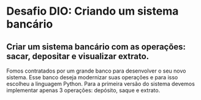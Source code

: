 # Desafio DIO: Criando um sistema bancário

## Criar um sistema bancário com as operações: sacar, depositar e visualizar extrato.


Fomos contratados por um grande banco para desenvolver o seu novo sistema. Esse banco deseja modernizar suas operações e para isso escolheu a linguagem Python. Para a primeira versão do sistema devemos implementar apenas 3 operações: depósito, saque e extrato.



